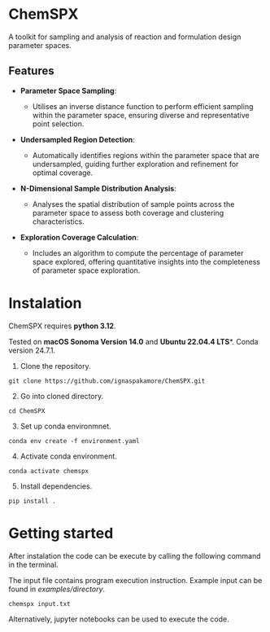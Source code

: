 
# ChemSPX 

A toolkit for sampling and analysis of reaction and formulation design parameter spaces. 

## Features

- **Parameter Space Sampling**: 
  - Utilises an inverse distance function to perform efficient sampling within the parameter space, ensuring diverse and representative point selection.

- **Undersampled Region Detection**: 
  - Automatically identifies regions within the parameter space that are undersampled, guiding further exploration and refinement for optimal coverage.

- **N-Dimensional Sample Distribution Analysis**:
  - Analyses the spatial distribution of sample points across the parameter space to assess both coverage and clustering characteristics.

- **Exploration Coverage Calculation**:
  - Includes an algorithm to compute the percentage of parameter space explored, offering quantitative insights into the completeness of parameter space exploration.


# Instalation

ChemSPX requires **python 3.12**. 

Tested on **macOS Sonoma Version 14.0** and **Ubuntu 22.04.4 LTS***. Conda version 24.7.1.

1. Clone the repository.

```
git clone https://github.com/ignaspakamore/ChemSPX.git
```

2. Go into cloned directory.

```
cd ChemSPX
```

3. Set up conda environmnet.

```
conda env create -f environment.yaml
```

4. Activate conda environment.

```
conda activate chemspx
```

5. Install dependencies.

```
pip install .
```

# Getting started 

After instalation the code can be execute by calling the following command in the terminal. 

The input file contains program execution instruction. 
Example input can be found in *examples/directory*.

```
chemspx input.txt
```

Alternatively, jupyter notebooks can be used to execute the code. 
